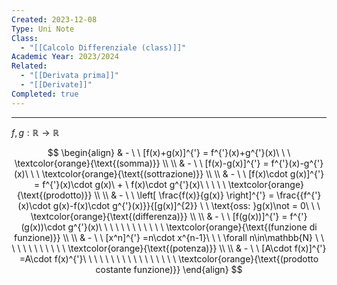 ```yaml
---
Created: 2023-12-08
Type: Uni Note
Class:
  - "[[Calcolo Differenziale (class)]]"
Academic Year: 2023/2024
Related:
  - "[[Derivata prima]]"
  - "[[Derivate]]"
Completed: true
---
```

---
$f, g: \mathbb{R} \to \mathbb{R}$

$$
\begin{align}
& - \ \ [f(x)+g(x)]^{'} = f^{'}(x)+g^{'}(x)\  \ \ \textcolor{orange}{\text{(somma)}} \\ \\
& - \ \  [f(x)-g(x)]^{'} = f^{'}(x)-g^{'}(x)\ \ \ \textcolor{orange}{\text{(sottrazione)}} \\ \\
& - \ \  [f(x)\cdot g(x)]^{'} = f^{'}(x)\cdot g(x)\ + \ f(x)\cdot g^{'}(x)\ \ \ \ \ \textcolor{orange}{\text{(prodotto)}} \\ \\
& - \ \  \left[ \frac{f(x)}{g(x)} \right]^{'} = \frac{{f^{'}(x)\cdot g(x)-f(x)\cdot g^{'}(x)}}{[g(x)]^{2}} \ \ \text{oss: }g(x)\not = 0\ \ \ \textcolor{orange}{\text{(differenza)}} \\ \\
& - \ \  [f(g(x))]^{'} = f^{'}(g(x))\cdot g^{'}(x)\ \ \ \ \ \ \ \ \ \ \ \ \textcolor{orange}{\text{(funzione di funzione)}} \\ \\
& - \ \  [x^n]^{'} =n\cdot x^{n-1}\ \ \ \forall n\in\mathbb{N} \ \ \ \ \ \ \ \  \ \ \ \ \textcolor{orange}{\text{(potenza)}} \\ \\
& - \ \  [A\cdot f(x)]^{'} =A\cdot f(x)^{'}\ \ \ \ \ \ \ \ \ \ \ \ \ \ \ \ \ \textcolor{orange}{\text{(prodotto costante funzione)}}
\end{align}
$$
